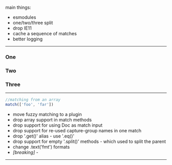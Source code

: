 main things:

- esmodules
- one/two/three split
- drop IE11
- cache a sequence of matches
- better logging

---

### One

### Two

### Three

---

```js
//matching from an array
match(['foo', 'far'])
```

- move fuzzy matching to a plugin
- drop array support in match methods
- drop support for using Doc as match input
- drop support for re-used capture-group names in one match
- drop '.get()' alias - use '.eq()'
- drop support for empty '.split()' methods - which used to split the parent
- change .text('fmt') formats
- _[breaking]_ -

---
